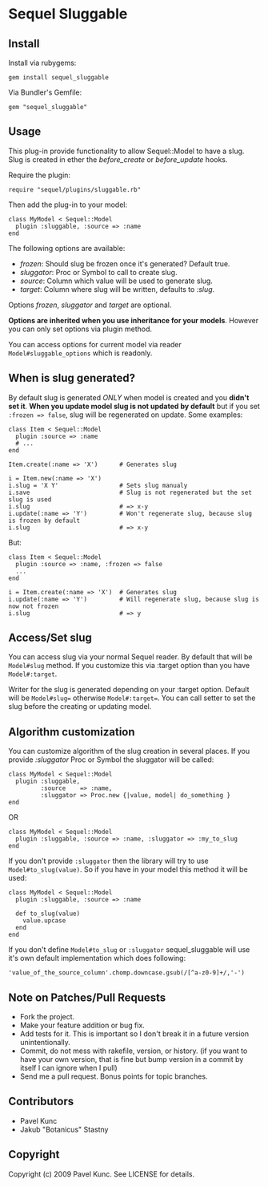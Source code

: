 # Sequel Sluggable #

## Install ##

Install via rubygems:

    gem install sequel_sluggable

Via Bundler's Gemfile:

    gem "sequel_sluggable"

## Usage ##

This plug-in provide functionality to allow Sequel::Model to have a slug.
Slug is created in ether the *before_create* or *before_update* hooks.

Require the plugin:

    require "sequel/plugins/sluggable.rb"

Then add the plug-in to your model:

    class MyModel < Sequel::Model
      plugin :sluggable, :source => :name
    end

The following options are available:

- *frozen*: Should slug be frozen once it's generated? Default true.
- *sluggator*: Proc or Symbol to call to create slug.
- *source*: Column which value will be used to generate slug.
- *target*: Column where slug will be written, defaults to *:slug*.

Options *frozen*, *sluggator* and *target* are optional.

**Options are inherited when you use inheritance for your models**. However
you can only set options via plugin method.

You can access options for current model via reader `Model#sluggable_options`
which is readonly.

## When is slug generated? ##

By default slug is generated *ONLY* when model is created and you 
**didn't set it**. **When you update model slug 
is not updated by default** but if you set `:frozen => false`, 
slug will be regenerated on update. Some examples:

    class Item < Sequel::Model
      plugin :source => :name
      # ...
    end

    Item.create(:name => 'X')      # Generates slug
  
    i = Item.new(:name => 'X')
    i.slug = 'X Y'                 # Sets slug manualy
    i.save                         # Slug is not regenerated but the set slug is used
    i.slug                         # => x-y
    i.update(:name => 'Y')         # Won't regenerate slug, because slug is frozen by default
    i.slug                         # => x-y
  
But:
  
    class Item < Sequel::Model
      plugin :source => :name, :frozen => false
      ...
    end
  
    i = Item.create(:name => 'X')  # Generates slug
    i.update(:name => 'Y')         # Will regenerate slug, because slug is now not frozen
    i.slug                         # => y

## Access/Set slug ##

You can access slug via your normal Sequel reader. By default that will be `Model#slug` method. If you customize this via :target option than you have `Model#:target`.

Writer for the slug is generated depending on your :target option. Default will be `Model#slug=` otherwise `Model#:target=`. You can call setter to set the slug before the creating or updating model.

## Algorithm customization ##

You can customize algorithm of the slug creation in several places.
If you provide _:sluggator_ Proc or Symbol the sluggator will be called:

    class MyModel < Sequel::Model
      plugin :sluggable,
             :source    => :name,
             :sluggator => Proc.new {|value, model| do_something }
    end

OR

    class MyModel < Sequel::Model
      plugin :sluggable, :source => :name, :sluggator => :my_to_slug
    end

If you don't provide `:sluggator` then the library will try to use
`Model#to_slug(value)`. So if you have in your model this method
it will be used:

    class MyModel < Sequel::Model
      plugin :sluggable, :source => :name

      def to_slug(value)
        value.upcase
      end
    end

If you don't define `Model#to_slug` or `:sluggator` sequel_sluggable
will use it's own default implementation which does following:
 
    'value_of_the_source_column'.chomp.downcase.gsub(/[^a-z0-9]+/,'-')

## Note on Patches/Pull Requests ##
 
* Fork the project.
* Make your feature addition or bug fix.
* Add tests for it. This is important so I don't break it in a
  future version unintentionally.
* Commit, do not mess with rakefile, version, or history.
  (if you want to have your own version, that is fine but
   bump version in a commit by itself I can ignore when I pull)
* Send me a pull request. Bonus points for topic branches.

## Contributors ##

* Pavel Kunc
* Jakub "Botanicus" Stastny

## Copyright ##

Copyright (c) 2009 Pavel Kunc. See LICENSE for details.

